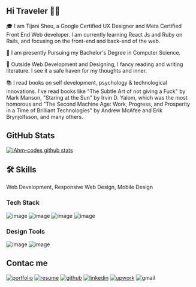## Hi Traveler 👨‍✈️

🎓 I am Tijani Sheu, a Google Certified UX Designer and Meta Certified Front End Web developer. I am currently learning React Js and Ruby on Rails, and focusing on the front-end and back-end of the web.

👷‍ I am presently Pursuing my Bachelor's Degree in Computer Science.

📖 Outside Web Development and Designing, I fancy reading and writing literature. I see it a safe haven for my thoughts and inner.

📚 I read books on self development, psychology & technological innovations. I've read books like "The Subtle Art of not giving a Fuck" by Mark Manson, "Staring at the Sun" by Irvin D. Yalom, which was the most homorous and "The Second Machine Age: Work, Progress, and Prosperity in a Time of Brilliant Technologies" by Andrew McAfee and Erik Brynjolfsson, and many others.

## GitHub Stats

[![iAhm-codes github stats](https://github-readme-stats.vercel.app/api?username=iahm-codes)](https://github.com/iAhm-codes/github-readme-stats)

## 🛠 Skills

Web Development, Responsive Web Design, Mobile Design

### Tech Stack

![image](https://user-images.githubusercontent.com/110635002/188376681-599aeda0-61c1-477a-a2b5-e0c38990c959.png) ![image](https://user-images.githubusercontent.com/110635002/188376841-4f53fbf3-8a9d-4488-8cd3-cf7362101b64.png) ![image](https://user-images.githubusercontent.com/110635002/188375482-22f9eb70-5b00-43cf-be5d-6f7a79222270.png) ![image](https://user-images.githubusercontent.com/110635002/188375903-1d2266d9-0883-435c-84bb-3f6c62eed52b.png)

### Design Tools

![image](https://user-images.githubusercontent.com/110635002/188381794-3e8c47fd-124d-4c3e-8737-e5def337577f.png) ![image](https://user-images.githubusercontent.com/110635002/188381828-1ab47b82-78e5-4bc4-8d00-aa5eb099224c.png)

## Contac me

[![portfolio](https://user-images.githubusercontent.com/110635002/188383561-fca3ba4b-1616-44cd-99b2-c9e9cc56fe6c.png)](https://ahmadtijani.myportfolio.com/)
[![resume](https://user-images.githubusercontent.com/110635002/188383646-fd908fa0-ea02-46e1-944f-acd0e662ab60.png)](https://drive.google.com/file/d/16L85GCKxWioJOJ6VihMjtNVHqzaDofe7/view)
[![github](https://user-images.githubusercontent.com/110635002/188383873-2d9cdd32-1953-4be0-8355-d8eb7c303038.png)](https://github.com/4pieEnut)
[![linkedin](https://user-images.githubusercontent.com/110635002/188383975-37cbc257-b178-4fff-8b43-6ee31e7dd4ff.png)](https://www.linkedin.com/in/sheu-tijani-187096179/?lipi=urn%3Ali%3Apage%3Ad_flagship3_profile_view_base%3BkrtBCyXeQ8%2BcyYZO10MbZA%3D%3D)
[![upwork](https://user-images.githubusercontent.com/110635002/188384078-6b58f98c-81d8-4032-b329-4291285baa61.png)](https://www.upwork.com/freelancers/~016ed46f7a925743a9)
![gmail](https://user-images.githubusercontent.com/110635002/188384114-b0421e97-6767-46a9-a230-6eb4f3d4c92d.png)
